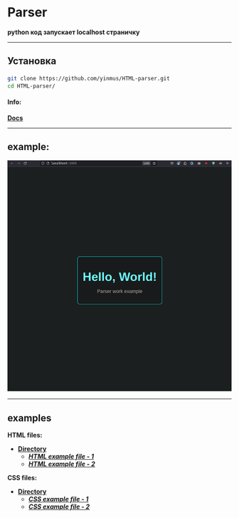 # Parser

**python код запускает localhost страничку**
___
## Установка 
```bash
git clone https://github.com/yinmus/HTML-parser.git
cd HTML-parser/
```

#### Info:
**[Docs](docs.md)**

___
## example:
![scr](.img/screen.png)
___
## examples
**HTML files:**
- **[Directory](examples/)**
  - ***[HTML example file - 1](examples/html/index.html)***
  - ***[HTML example file - 2](examples/html/index2.html)***


**CSS files:**

- **[Directory](examples/)**
  - ***[CSS example file - 1](examples/css/styles.css)***
  - ***[CSS example file - 2](examples/css/styles2.css)***
 



